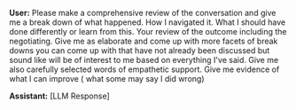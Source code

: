 **User:**
Please make a comprehensive review of the conversation and give me a break down of what happened. How I navigated it. What I should have done differently or learn from this. Your review of the outcome including the negotiating. Give me as elaborate and come up with more facets of break downs you can come up with that have not already been discussed but sound like will be of interest to me based on everything I've said. Give me also carefully selected words of empathetic support. Give me evidence of what I can improve ( what some may say I did wrong)

**Assistant:**
[LLM Response]

